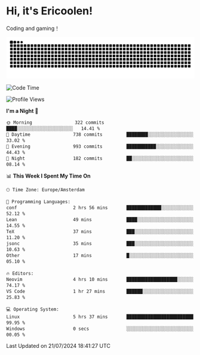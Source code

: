 # Hi, it's Ericoolen!
Coding and gaming！

<picture>
  <source media="(prefers-color-scheme: dark)" srcset="https://raw.githubusercontent.com/Eric-Song-Nop/Eric-Song-Nop/output/github-contribution-grid-snake-dark.svg">
  <source media="(prefers-color-scheme: light)" srcset="https://raw.githubusercontent.com/Eric-Song-Nop/Eric-Song-Nop/output/github-contribution-grid-snake.svg">
  <img alt="github contribution grid snake animation" src="https://raw.githubusercontent.com/Eric-Song-Nop/Eric-Song-Nop/output/github-contribution-grid-snake.svg">
</picture>

<!--START_SECTION:waka-->
![Code Time](http://img.shields.io/badge/Code%20Time-1%2C411%20hrs%2049%20mins-blue)

![Profile Views](http://img.shields.io/badge/Profile%20Views-0-blue)

**I'm a Night 🦉** 

```text
🌞 Morning                322 commits         ████░░░░░░░░░░░░░░░░░░░░░   14.41 % 
🌆 Daytime                738 commits         ████████░░░░░░░░░░░░░░░░░   33.02 % 
🌃 Evening                993 commits         ███████████░░░░░░░░░░░░░░   44.43 % 
🌙 Night                  182 commits         ██░░░░░░░░░░░░░░░░░░░░░░░   08.14 % 
```


📊 **This Week I Spent My Time On** 

```text
🕑︎ Time Zone: Europe/Amsterdam

💬 Programming Languages: 
conf                     2 hrs 56 mins       █████████████░░░░░░░░░░░░   52.12 % 
Lean                     49 mins             ████░░░░░░░░░░░░░░░░░░░░░   14.55 % 
TeX                      37 mins             ███░░░░░░░░░░░░░░░░░░░░░░   11.20 % 
jsonc                    35 mins             ███░░░░░░░░░░░░░░░░░░░░░░   10.63 % 
Other                    17 mins             █░░░░░░░░░░░░░░░░░░░░░░░░   05.10 % 

🔥 Editors: 
Neovim                   4 hrs 10 mins       ███████████████████░░░░░░   74.17 % 
VS Code                  1 hr 27 mins        ██████░░░░░░░░░░░░░░░░░░░   25.83 % 

💻 Operating System: 
Linux                    5 hrs 37 mins       █████████████████████████   99.95 % 
Windows                  0 secs              ░░░░░░░░░░░░░░░░░░░░░░░░░   00.05 % 
```


 Last Updated on 21/07/2024 18:41:27 UTC
<!--END_SECTION:waka-->
